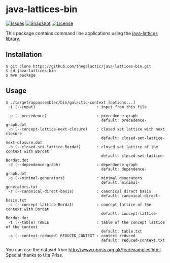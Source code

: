 java-lattices-bin
=================

[![Issues](https://img.shields.io/github/issues-raw/thegalactic/java-lattices-bin.svg)](https://github.com/thegalactic/java-lattices-bin/issues)
[![Snapshot](http://img.shields.io/badge/snapshot-v2.0.0-orange.svg)](https://github.com/thegalactic/java-lattices-bin)
[![License](http://img.shields.io/badge/license-CeCILL--B-blue.svg)](http://www.cecill.info/licences/Licence_CeCILL-B_V1-en.html)

This package contains command line applications using the [java-lattices library](https://github.com/thegalactic/java-lattices).

Installation
------------

~~~
$ git clone https://github.com/thegalactic/java-lattices-bin.git
$ cd java-lattices-bin
$ mvn package
~~~

Usage
-----

~~~
$ ./target/appassembler/bin/galactic-context [options...]
 -i (--input)                           : input from this file

 -p (--precedence)                      : precedence graph
                                          default: precedence-graph.dot
 -n (--concept-lattice-next-closure)    : closed set lattice with next closure
                                          default: closed-set-lattice-next-closure.dot
 -b (--closed-set-lattice-Bordat)       : closed set lattice of the context with Bordat
                                          default: closed-set-lattice-Bordat.dot
 -d (--dependence-graph)                : dependence graph
                                          default: dependence-graph.dot
 -g (--minimal-generators)              : minimal generators
                                          default: minimal-generators.txt
 -r (--canonical-direct-basis)          : canonical direct basis
                                          default: canonical-direct-basis.txt
 -c (--concept-lattice-Bordat)          : concept lattice of the context with Bordat
                                          default: concept-lattice-Bordat.dot
 -t (--table) TABLE                     : table of the concept lattice of the context
                                          default: table.txt
 -a (--context-reduced) REDUCED_CONTEXT : context reduced
                                          default: reduced-context.txt
~~~

You can use the dataset from http://www.upriss.org.uk/fca/examples.html. Special thanks to Uta Priss.

